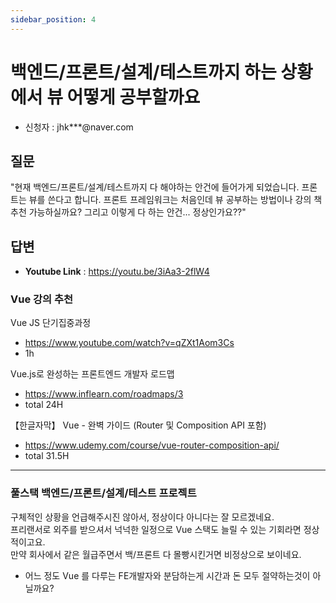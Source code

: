 ```yaml
---
sidebar_position: 4
---
```


# 백엔드/프론트/설계/테스트까지 하는 상황에서 뷰 어떻게 공부할까요

<head>
  <meta name="keywords" content="vue공부, vuejs"/>
</head>

- 신청자 : jhk***@naver.com

## 질문  

"현재 백엔드/프론트/설계/테스트까지 다 해야하는 안건에 들어가게 되었습니다. 프론트는 뷰를 쓴다고 합니다.
프론트 프레임워크는 처음인데 뷰 공부하는 방법이나 강의 책 추천 가능하실까요?
그리고 이렇게 다 하는 안건... 정상인가요??"

## 답변

- **Youtube Link** : https://youtu.be/3iAa3-2flW4

### Vue 강의 추천

Vue JS 단기집중과정
- https://www.youtube.com/watch?v=qZXt1Aom3Cs
- 1h

Vue.js로 완성하는 프론트엔드 개발자 로드맵
- https://www.inflearn.com/roadmaps/3
- total 24H

【한글자막】 Vue - 완벽 가이드 (Router 및 Composition API 포함)
- https://www.udemy.com/course/vue-router-composition-api/
- total 31.5H

---

### 풀스택 백엔드/프론트/설계/테스트 프로젝트

구체적인 상황을 언급해주시진 않아서, 정상이다 아니다는 잘 모르겠네요.   
프리랜서로 외주를 받으셔서 넉넉한 일정으로 Vue 스택도 늘릴 수 있는 기회라면 정상적이고요.  
만약 회사에서 같은 월급주면서 백/프론트 다 몰빵시킨거면 비정상으로 보이네요.  
- 어느 정도 Vue 를 다루는 FE개발자와 분담하는게 시간과 돈 모두 절약하는것이 아닐까요?    





